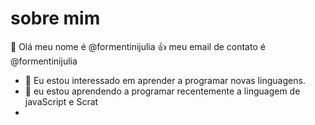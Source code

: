  # sobre mim
👋 Olá meu nome é @formentinijulia
:+1: meu email de contato é @formentinijulia
- 👀 Eu estou interessado em aprender a programar novas linguagens.
- 🌱 eu estou aprendendo a programar recentemente a linguagem de javaScript e Scrat
- 


